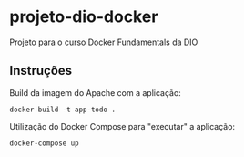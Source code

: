 # projeto-dio-docker
Projeto para o curso Docker Fundamentals da DIO

## Instruções
Build da imagem do Apache com a aplicação:
```
docker build -t app-todo .
```

Utilização do Docker Compose para "executar" a aplicação:
```
docker-compose up
```
